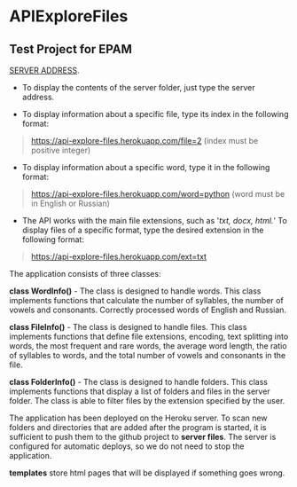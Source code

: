 # APIExploreFiles
## Test Project for EPAM

[SERVER ADDRESS](https://api-explore-files.herokuapp.com/).

- To display the contents of the server folder, just type the server address.  

- To display information about a specific file, type its index in the following format: 

> https://api-explore-files.herokuapp.com/file=2 (index must be positive integer)

- To display information about a specific word, type it in the following format: 

> https://api-explore-files.herokuapp.com/word=python (word must be in English or Russian)

- The API works with the main file extensions, such as '*txt, docx, html.*'
To display files of a specific format, type the desired extension in the following format:

> https://api-explore-files.herokuapp.com/ext=txt

The application consists of three classes:

**class WordInfo()** - The class is designed to handle words. This class implements functions that calculate the number of syllables, the number of vowels and consonants. Correctly processed words of English and Russian.

**class FileInfo()** - The class is designed to handle files. This class implements functions that define file extensions, encoding, text splitting into words, the most frequent and rare words, the average word length, the ratio of syllables to words, and the total number of vowels and consonants in the file.

**class FolderInfo()** - The class is designed to handle folders. This class implements functions that display a list of folders and files in the server folder. The class is able to filter files by the extension specified by the user.

The application has been deployed on the Heroku server. To scan new folders and directories that are added after the program is started, it is sufficient to push them to the github project to **server files**. The server is configured for automatic deploys, so we do not need to stop the application.

**templates** store html pages that will be displayed if something goes wrong.
